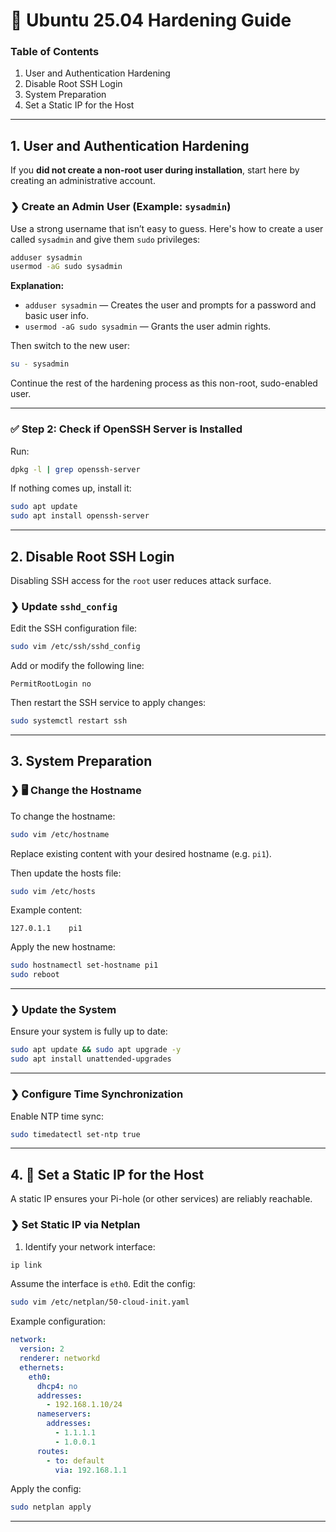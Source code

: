 # 🔐 **Ubuntu 25.04 Hardening Guide**

### Table of Contents

1. User and Authentication Hardening
2. Disable Root SSH Login
3. System Preparation
4. Set a Static IP for the Host

---

## 1. User and Authentication Hardening

If you **did not create a non-root user during installation**, start here by creating an administrative account.

### ❯ Create an Admin User (Example: `sysadmin`)

Use a strong username that isn’t easy to guess. Here's how to create a user called `sysadmin` and give them `sudo` privileges:

```bash
adduser sysadmin
usermod -aG sudo sysadmin
```

**Explanation:**

* `adduser sysadmin` — Creates the user and prompts for a password and basic user info.
* `usermod -aG sudo sysadmin` — Grants the user admin rights.

Then switch to the new user:

```bash
su - sysadmin
```

Continue the rest of the hardening process as this non-root, sudo-enabled user.

---

### ✅ Step 2: Check if OpenSSH Server is Installed

Run:

```bash
dpkg -l | grep openssh-server
```

If nothing comes up, install it:

```bash
sudo apt update
sudo apt install openssh-server
```

---

## 2. Disable Root SSH Login

Disabling SSH access for the `root` user reduces attack surface.

### ❯ Update `sshd_config`

Edit the SSH configuration file:

```bash
sudo vim /etc/ssh/sshd_config
```

Add or modify the following line:

```
PermitRootLogin no
```

Then restart the SSH service to apply changes:

```bash
sudo systemctl restart ssh
```

---

## 3. System Preparation

### ❯ 🖥️ Change the Hostname

To change the hostname:

```bash
sudo vim /etc/hostname
```

Replace existing content with your desired hostname (e.g. `pi1`).

Then update the hosts file:

```bash
sudo vim /etc/hosts
```

Example content:

```
127.0.1.1    pi1
```

Apply the new hostname:

```bash
sudo hostnamectl set-hostname pi1
sudo reboot
```

---

### ❯ Update the System

Ensure your system is fully up to date:

```bash
sudo apt update && sudo apt upgrade -y
sudo apt install unattended-upgrades
```

---

### ❯ Configure Time Synchronization

Enable NTP time sync:

```bash
sudo timedatectl set-ntp true
```

---

## 4. 📌 Set a Static IP for the Host

A static IP ensures your Pi-hole (or other services) are reliably reachable.

### ❯ Set Static IP via Netplan

1. Identify your network interface:

```bash
ip link
```

Assume the interface is `eth0`. Edit the config:

```bash
sudo vim /etc/netplan/50-cloud-init.yaml
```

Example configuration:

```yaml
network:
  version: 2
  renderer: networkd
  ethernets:
    eth0:
      dhcp4: no
      addresses:
        - 192.168.1.10/24
      nameservers:
        addresses:
          - 1.1.1.1
          - 1.0.0.1
      routes:
        - to: default
          via: 192.168.1.1
```

Apply the config:

```bash
sudo netplan apply
```

---





